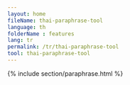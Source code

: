 ```yaml
---
layout: home
fileName: thai-paraphrase-tool
language: th
folderName : features
lang: tr
permalink: /tr/thai-paraphrase-tool
tool: thai-paraphrase-tool
---
```

{% include section/paraphrase.html %}